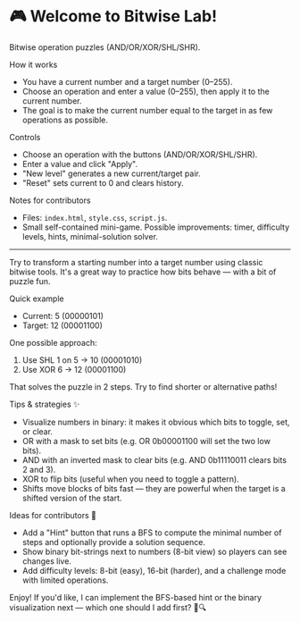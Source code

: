 # 🎮 Welcome to Bitwise Lab!

Bitwise operation puzzles (AND/OR/XOR/SHL/SHR).

How it works
- You have a current number and a target number (0–255).
- Choose an operation and enter a value (0–255), then apply it to the current number.
- The goal is to make the current number equal to the target in as few operations as possible.

Controls
- Choose an operation with the buttons (AND/OR/XOR/SHL/SHR).
- Enter a value and click "Apply".
- "New level" generates a new current/target pair.
- "Reset" sets current to 0 and clears history.

Notes for contributors
- Files: `index.html`, `style.css`, `script.js`.
- Small self-contained mini-game. Possible improvements: timer, difficulty levels, hints, minimal-solution solver.

---

Try to transform a starting number into a target number using classic bitwise tools. It's a great way to practice how bits behave — with a bit of puzzle fun.

Quick example
- Current: 5  (00000101)
- Target: 12  (00001100)

One possible approach:
1. Use SHL 1 on 5 → 10 (00001010)
2. Use XOR 6 → 12 (00001100)

That solves the puzzle in 2 steps. Try to find shorter or alternative paths!

Tips & strategies ✨
- Visualize numbers in binary: it makes it obvious which bits to toggle, set, or clear.
- OR with a mask to set bits (e.g. OR 0b00001100 will set the two low bits).
- AND with an inverted mask to clear bits (e.g. AND 0b11110011 clears bits 2 and 3).
- XOR to flip bits (useful when you need to toggle a pattern).
- Shifts move blocks of bits fast — they are powerful when the target is a shifted version of the start.

Ideas for contributors 🚀
- Add a "Hint" button that runs a BFS to compute the minimal number of steps and optionally provide a solution sequence.
- Show binary bit-strings next to numbers (8-bit view) so players can see changes live.
- Add difficulty levels: 8-bit (easy), 16-bit (harder), and a challenge mode with limited operations.

Enjoy! If you'd like, I can implement the BFS-based hint or the binary visualization next — which one should I add first? 🧠🔍
